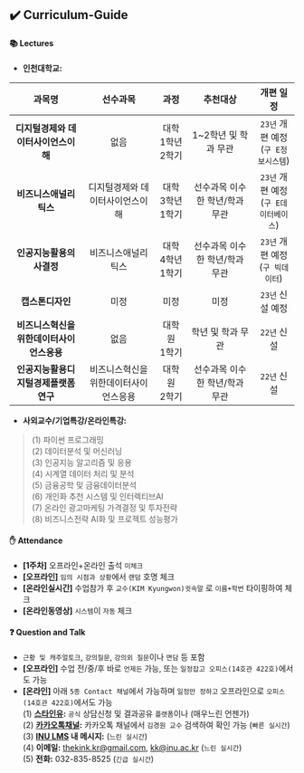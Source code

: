 ## ✔️ Curriculum-Guide

#### 📚 Lectures
- **인천대학교:**    

| **과목명** 	| **선수과목** 	| **과정** 	| **추천대상** 	| **개편 일정** 	|
|:---:	|:---:	|:---:	|:---:	|:---:	|
| **디지털경제와 데이터사이언스이해** 	| 없음 	| 대학<br>1학년2학기 	| 1~2학년 및 학과 무관 	| `23년` 개편 예정<br>(`구 E정보시스템`) 	|
| **비즈니스애널리틱스** 	| 디지털경제와 데이터사이언스이해 	| 대학<br>3학년1학기 	| 선수과목 이수한 학년/학과 무관 	| `23년` 개편 예정<br>(`구 E데이터베이스`) 	|
| **인공지능활용의사결정** 	| 비즈니스애널리틱스 	| 대학<br>4학년1학기 	| 선수과목 이수한 학년/학과 무관 	| `23년` 개편 예정<br>(`구 빅데이터`) 	|
| **캡스톤디자인** 	| 미정 	| 미정 	| 미정 	| `23년` 신설 예정 	|
| **비즈니스혁신을위한데이터사이언스응용** 	| 없음 	| 대학원<br>1학기 	| 학년 및 학과 무관 	| `22년` 신설  	|
| **인공지능활용디지털경제플랫폼연구** 	| 비즈니스혁신을위한데이터사이언스응용 	| 대학원<br>2학기 	| 선수과목 이수한 학년/학과 무관 	| `22년` 신설  	|

- **사외교수/기업특강/온라인특강:**
> (1) 파이썬 프로그래밍     
> (2) 데이터분석 및 머신러닝      
> (3) 인공지능 알고리즘 및 응용     
> (4) 시계열 데이터 처리 및 분석     
> (5) 금융공학 및 금융데이터분석     
> (6) 개인화 추천 시스템 및 인터렉티브AI     
> (7) 온라인 광고마케팅 가격결정 및 투자전략     
> (8) 비즈니스전략 AI화 및 프로젝트 성능평가     

#### ✋ Attendance
- **[1주차]** 오프라인+온라인 출석 `미체크`
- **[오프라인]** `임의 시점과 상황`에서 `랜덤` 호명 체크
- **[온라인실시간]** 수업참가 후 `교수(KIM Kyungwon)귓속말` 로 `이름+학번` 타이핑하여 체크
- **[온라인동영상]** `시스템`이 `자동` 체크

#### ❓ Question and Talk    
- `근황 및 캐주얼토크`, `강의질문`, `강의외 질문`이나 `면담` 등 포함    
- **[오프라인]** 수업 전/중/후 바로 `언제든` 가능, 또는 `일정잡고 오피스(14호관 422호)`에서도 가능    
- **[온라인]** 아래 `5종 Contact 채널`에서 가능하며 `일정만 정하고` 오프라인으로 `오피스(14호관 422호)`에서도 가능    
(1) **[스타인유](https://starinu.inu.ac.kr/index.do):** `공식` 상담신청 및 결과공유 `플랫폼`이나 (매우느린 언젠가)    
(2) **[카카오톡채널](http://pf.kakao.com/_Exfqqb):** 카카오톡 채널에서 `김경원 교수` 검색하여 확인 가능 (`빠른 실시간`)    
(3) **[INU LMS](http://cyber.inu.ac.kr/) 내 메시지:** (`느린 실시간`)         
(4) **이메일:** thekink.kr@gmail.com, kk@inu.ac.kr (`느린 실시간`)        
(5) **전화:** 032-835-8525 (`긴급 실시간`)        
